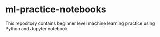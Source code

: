 # ml-practice-notebooks
This repository contains beginner level machine learning practice using Python and Jupyter notebook
